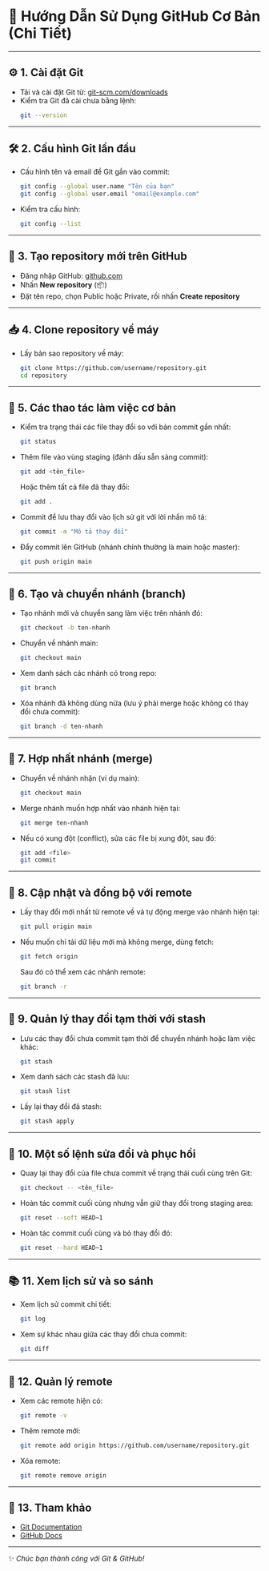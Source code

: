 # 🚀 Hướng Dẫn Sử Dụng GitHub Cơ Bản (Chi Tiết)

---

## ⚙️ 1. Cài đặt Git

- Tải và cài đặt Git từ: [git-scm.com/downloads](https://git-scm.com/downloads)
- Kiểm tra Git đã cài chưa bằng lệnh:
  ```bash
  git --version
  ```

---

## 🛠️ 2. Cấu hình Git lần đầu

- Cấu hình tên và email để Git gắn vào commit:
  ```bash
  git config --global user.name "Tên của bạn"
  git config --global user.email "email@example.com"
  ```
- Kiểm tra cấu hình:
  ```bash
  git config --list
  ```

---

## 📁 3. Tạo repository mới trên GitHub

- Đăng nhập GitHub: [github.com](https://github.com)
- Nhấn **New repository** (📦)
- Đặt tên repo, chọn Public hoặc Private, rồi nhấn **Create repository**

---

## 📥 4. Clone repository về máy

- Lấy bản sao repository về máy:
  ```bash
  git clone https://github.com/username/repository.git
  cd repository
  ```

---

## 📝 5. Các thao tác làm việc cơ bản

- Kiểm tra trạng thái các file thay đổi so với bản commit gần nhất:
  ```bash
  git status
  ```

- Thêm file vào vùng staging (đánh dấu sẵn sàng commit):
  ```bash
  git add <tên_file>
  ```
  Hoặc thêm tất cả file đã thay đổi:
  ```bash
  git add .
  ```

- Commit để lưu thay đổi vào lịch sử git với lời nhắn mô tả:
  ```bash
  git commit -m "Mô tả thay đổi"
  ```

- Đẩy commit lên GitHub (nhánh chính thường là main hoặc master):
  ```bash
  git push origin main
  ```

---

## 🌿 6. Tạo và chuyển nhánh (branch)

- Tạo nhánh mới và chuyển sang làm việc trên nhánh đó:
  ```bash
  git checkout -b ten-nhanh
  ```

- Chuyển về nhánh main:
  ```bash
  git checkout main
  ```

- Xem danh sách các nhánh có trong repo:
  ```bash
  git branch
  ```

- Xóa nhánh đã không dùng nữa (lưu ý phải merge hoặc không có thay đổi chưa commit):
  ```bash
  git branch -d ten-nhanh
  ```

---

## 🔀 7. Hợp nhất nhánh (merge)

- Chuyển về nhánh nhận (ví dụ main):
  ```bash
  git checkout main
  ```

- Merge nhánh muốn hợp nhất vào nhánh hiện tại:
  ```bash
  git merge ten-nhanh
  ```

- Nếu có xung đột (conflict), sửa các file bị xung đột, sau đó:
  ```bash
  git add <file>
  git commit
  ```

---

## 🔄 8. Cập nhật và đồng bộ với remote

- Lấy thay đổi mới nhất từ remote về và tự động merge vào nhánh hiện tại:
  ```bash
  git pull origin main
  ```

- Nếu muốn chỉ tải dữ liệu mới mà không merge, dùng fetch:
  ```bash
  git fetch origin
  ```
  Sau đó có thể xem các nhánh remote:
  ```bash
  git branch -r
  ```

---

## 🧰 9. Quản lý thay đổi tạm thời với stash

- Lưu các thay đổi chưa commit tạm thời để chuyển nhánh hoặc làm việc khác:
  ```bash
  git stash
  ```

- Xem danh sách các stash đã lưu:
  ```bash
  git stash list
  ```

- Lấy lại thay đổi đã stash:
  ```bash
  git stash apply
  ```

---

## 🔄 10. Một số lệnh sửa đổi và phục hồi

- Quay lại thay đổi của file chưa commit về trạng thái cuối cùng trên Git:
  ```bash
  git checkout -- <tên_file>
  ```

- Hoàn tác commit cuối cùng nhưng vẫn giữ thay đổi trong staging area:
  ```bash
  git reset --soft HEAD~1
  ```

- Hoàn tác commit cuối cùng và bỏ thay đổi đó:
  ```bash
  git reset --hard HEAD~1
  ```

---

## 📚 11. Xem lịch sử và so sánh

- Xem lịch sử commit chi tiết:
  ```bash
  git log
  ```

- Xem sự khác nhau giữa các thay đổi chưa commit:
  ```bash
  git diff
  ```

---

## 🔗 12. Quản lý remote

- Xem các remote hiện có:
  ```bash
  git remote -v
  ```

- Thêm remote mới:
  ```bash
  git remote add origin https://github.com/username/repository.git
  ```

- Xóa remote:
  ```bash
  git remote remove origin
  ```

---

## 🔗 13. Tham khảo

- [Git Documentation](https://git-scm.com/doc)
- [GitHub Docs](https://docs.github.com/en)

---

✨ *Chúc bạn thành công với Git & GitHub!*
